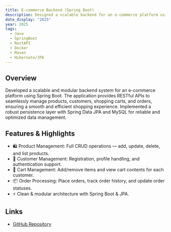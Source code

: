 ```yaml
---
title: E-commerce Backend (Spring Boot)
description: Designed a scalable backend for an e-commerce platform using Spring Boot and MySQL, featuring RESTful APIs for products, customers, carts, and orders with secure data handling.
date_display: "2025"
year: 2025
tags:
  - Java
  - SpringBoot
  - RestAPI
  - Docker
  - Maven
  - Hibernate/JPA
---
```


## Overview

Developed a scalable and modular backend system for an e-commerce platform using Spring Boot. The application provides RESTful APIs to seamlessly manage products, customers, shopping carts, and orders, ensuring a smooth and efficient shopping experience. Implemented a robust persistence layer with Spring Data JPA and MySQL for reliable and optimized data management.

## Features & Highlights

- 🛍️ Product Management: Full CRUD operations — add, update, delete, and list products.
- 👤 Customer Management: Registration, profile handling, and authentication support.
- 🛒 Cart Management: Add/remove items and view cart contents for each customer.
- 📦 Order Processing: Place orders, track order history, and update order statuses.
- ⚡ Clean & modular architecture with Spring Boot & JPA.

## Links

- [GitHub Repository](https://github.com/Devatva24/Ecommerce-project)
